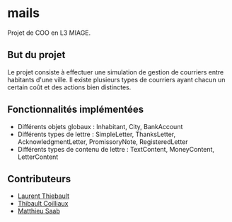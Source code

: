 mails
=========

Projet de COO en L3 MIAGE.

## But du projet

Le projet consiste à effectuer une simulation de gestion de courriers entre habitants d'une ville.
Il existe plusieurs types de courriers ayant chacun un certain coût et des actions bien distinctes.

## Fonctionnalités implémentées

* Différents objets globaux : Inhabitant, City, BankAccount
* Différents types de lettre : SimpleLetter, ThanksLetter, AcknowledgmentLetter, PromissoryNote, RegisteredLetter
* Différents types de contenu de lettre : TextContent, MoneyContent, LetterContent

## Contributeurs

* [Laurent Thiebault](https://github.com/lauthieb)
* [Thibault Coilliaux](https://github.com/Crastchet)
* [Matthieu Saab](https://github.com/ExSoldat)

